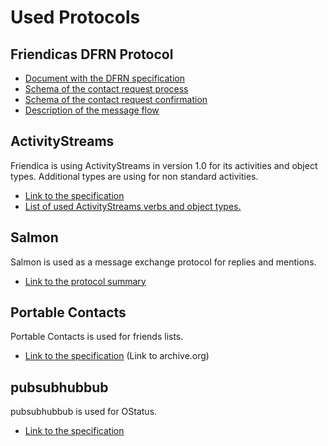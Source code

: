 Used Protocols
===============

Friendicas DFRN Protocol
---

* [Document with the DFRN specification](spec/dfrn2.pdf)
* [Schema of the contact request process](spec/dfrn2_contact_request.png)
* [Schema of the contact request confirmation](spec/dfrn2_contact_confirmation.png)
* [Description of the message flow](help/Message-Flow)

ActivityStreams
---

Friendica is using ActivityStreams in version 1.0 for its activities and object types. Additional types are using for non standard activities.

* [Link to the specification](http://activitystrea.ms/head/activity-schema.html)
* [List of used ActivityStreams verbs and object types.](https://github.com/friendica/friendica/wiki/ActivityStreams)

Salmon
---

Salmon is used as a message exchange protocol for replies and mentions.

* [Link to the protocol summary](http://www.salmon-protocol.org/salmon-protocol-summary)

Portable Contacts
---

Portable Contacts is used for friends lists.

* [Link to the specification](https://web.archive.org/web/20160426223008/http://portablecontacts.net/draft-spec.html) (Link to archive.org)

pubsubhubbub
---

pubsubhubbub is used for OStatus.

* [Link to the specification](https://pubsubhubbub.github.io/PubSubHubbub/pubsubhubbub-core-0.4.html)
